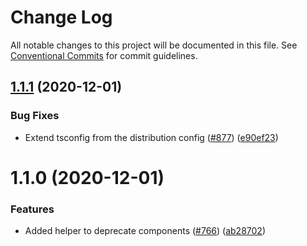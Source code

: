# Change Log

All notable changes to this project will be documented in this file.
See [Conventional Commits](https://conventionalcommits.org) for commit guidelines.

## [1.1.1](https://github.com/cultureamp/kaizen-design-system/compare/@kaizen/react-deprecate-warning@1.1.0...@kaizen/react-deprecate-warning@1.1.1) (2020-12-01)


### Bug Fixes

* Extend tsconfig from the distribution config ([#877](https://github.com/cultureamp/kaizen-design-system/issues/877)) ([e90ef23](https://github.com/cultureamp/kaizen-design-system/commit/e90ef23dc13313273c7a867c4a09f9053fe2df06))





# 1.1.0 (2020-12-01)


### Features

* Added helper to deprecate components ([#766](https://github.com/cultureamp/kaizen-design-system/issues/766)) ([ab28702](https://github.com/cultureamp/kaizen-design-system/commit/ab28702d4a6dd495b4357a07eaadc88b460f8ff0))
